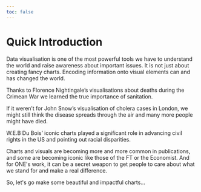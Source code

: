```yaml
---
toc: false
---
```


# Quick Introduction

Data visualisation is one of the most powerful tools we have to understand the world and raise awareness about important issues. It is not just about creating fancy charts. Encoding information onto visual elements can and has changed the world.

Thanks to Florence Nightingale’s visualisations about deaths during the Crimean War we learned the true importance of sanitation.

If it weren’t for John Snow’s visualisation of cholera cases in London, we might still think the disease spreads through the air and many more people might have died.

W.E.B Du Bois’ iconic charts played a significant role in advancing civil rights in the US and pointing out racial disparities.

Charts and visuals are becoming more and more common in publications, and some are becoming iconic like those of the FT or the Economist. And for ONE's work, it can be a secret weapon to get people to care about what we stand for and make a real difference.

So, let's go make some beautiful and impactful charts…